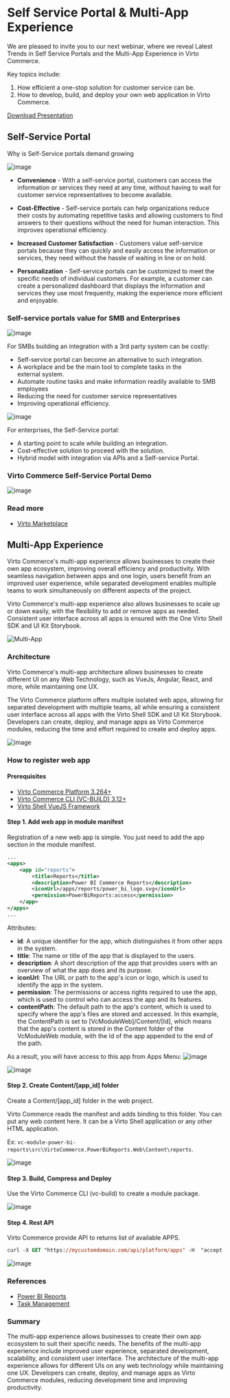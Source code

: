 # Self Service Portal & Multi-App Experience

We are pleased to invite you to our next webinar, where we reveal Latest Trends in Self Service Portals and the Multi-App Experience in Virto Commerce.

Key topics include: 
1. How efficient a one-stop solution for customer service can be.
1. How to develop, build, and deploy your own web application in Virto Commerce.

[Download Presentation](2023-02-Self-Service-Portal-Multi-Apps/VC-Webinar-2023-02.pdf)


## Self-Service Portal

Why is Self-Service portals demand growing

![image](https://user-images.githubusercontent.com/7639413/222177918-f9e2ceeb-59ff-4673-b587-17933e4d03bf.png)

* **Convenience** - With a self-service portal, customers can access the information or services they need at any time, without having to wait for customer service representatives to become available. 

* **Cost-Effective** - Self-service portals can help organizations reduce their costs by automating repetitive tasks and allowing customers to find answers to their questions without the need for human interaction. This  improves operational efficiency.

* **Increased Customer Satisfaction** - Customers value self-service portals because they can quickly and easily access the information or services, they need without the hassle of waiting in line or on hold.

* **Personalization** - Self-service portals can be customized to meet the specific needs of individual customers. For example, a customer can create a personalized dashboard that displays the information and services they use most frequently, making the experience more efficient and enjoyable.

### Self-service portals value for SMB and Enterprises

![image](https://user-images.githubusercontent.com/7639413/222177840-131657f6-fabb-4f36-a8c0-2ac5ec44c91d.png)

For SMBs building an integration with a 3rd party system can be costly:

* Self-service portal can become an alternative to such integration. 
* A workplace and be the main tool to complete tasks in the external system. 
* Automate routine tasks and make information readily available to SMB employees
* Reducing the need for customer service representatives 
* Improving operational efficiency.

![image](https://user-images.githubusercontent.com/7639413/222177867-de656142-0e59-40a6-97f9-442ee1e0dbd8.png)

For enterprises, the Self-Service portal:
* A starting point to scale while building an integration. 
* Cost-effective solution to proceed with the solution. 
* Hybrid model with integration via APIs and a Self-service Portal.

### Virto Commerce Self-Service Portal Demo

![image](https://user-images.githubusercontent.com/7639413/222178469-bd896b2e-0e5d-40c5-b5b9-15e3c9bed499.png)

### Read more
* [Virto Marketplace](https://virtocommerce.com/solutions/marketplace)

## Multi-App Experience 

Virto Commerce's multi-app experience allows businesses to create their own app ecosystem, improving overall efficiency and productivity. 
With seamless navigation between apps and one login, users benefit from an improved user experience, while separated development enables multiple 
teams to work simultaneously on different aspects of the project. 

Virto Commerce's multi-app experience also allows businesses to scale up or down easily, with the flexibility to add or remove apps as needed. 
Consistent user interface across all apps is ensured with the One Virto Shell SDK and UI Kit Storybook.

![Multi-App](https://user-images.githubusercontent.com/7639413/222344836-8bd84a31-b736-471d-be80-af0f894b8518.gif)

### Architecture
Virto Commerce's multi-app architecture allows businesses to create different UI on any Web Technology, such as VueJs, Angular, React, and more, 
while maintaining one UX. 

The Virto Commerce platform offers multiple isolated web apps, allowing for separated development with multiple teams, 
all while ensuring a consistent user interface across all apps with the Virto Shell SDK and UI Kit Storybook. 
Developers can create, deploy, and manage apps as Virto Commerce modules, reducing the time and effort required to create and deploy apps.

![image](https://user-images.githubusercontent.com/7639413/222430645-49d35f4c-39af-49a7-ba0a-1b752a3c6d7f.png)


### How to register web app

#### Prerequisites
* [Virto Commerce Platform 3.264+](https://github.com/VirtoCommerce/vc-platform)
* [Virto Commerce CLI (VC-BUILD) 3.12+](https://github.com/VirtoCommerce/vc-build)
* [Virto Shell VueJS Framework](https://github.com/VirtoCommerce/vc-shell)

#### Step 1. Add web app in module manifest
Registration of a new web app is simple. You just need to add the app section in the module manifest.

```xml
...
<apps>
    <app id="reports">
        <title>Reports</title>
        <description>Power BI Commerce Reports</description>
        <iconUrl>/apps/reports/power_bi_logo.svg</iconUrl>
        <permission>PowerBiReports:access</permission>
    </app>
</apps>
...
```

Attributes:
* **id**: A unique identifier for the app, which distinguishes it from other apps in the system.
* **title**: The name or title of the app that is displayed to the users.
* **description**: A short description of the app that provides users with an overview of what the app does and its purpose.
* **iconUrl**: The URL or path to the app's icon or logo, which is used to identify the app in the system.
* **permission**: The permissions or access rights required to use the app, which is used to control who can access the app and its features.
* **contentPath**: The default path to the app's content, which is used to specify where the app's files are stored and accessed. In this example, the ContentPath is set to [VcModuleWeb]/Content/[Id], which means that the app's content is stored in the Content folder of the VcModuleWeb module, with the Id of the app appended to the end of the path.

As a result, you will have access to this app from Apps Menu:
![image](https://user-images.githubusercontent.com/7639413/222345082-a20d1996-becf-4733-801d-e97b3112592f.png)

![image](https://user-images.githubusercontent.com/7639413/222345232-8e734039-ab82-44e1-ac54-f2197e63581b.png)


#### Step 2. Create Content/[app_id] folder
Create a Content/[app_id] folder in the web project. 

Virto Commerce reads the manifest and adds binding to this folder. You can put any web content here. It can be a Virto Shell application or any other HTML application.

Ex: `vc-module-power-bi-reports\src\VirtoCommerce.PowerBiReports.Web\Content\reports`.

![image](https://user-images.githubusercontent.com/7639413/222345323-fb035596-58df-447a-88af-7519b76a6931.png)

#### Step 3. Build, Compress and Deploy
Use the Virto Commerce CLI (vc-build) to create a module package.

![image](https://user-images.githubusercontent.com/7639413/222345995-8f05460a-3f9d-40ea-832c-8806811dec3e.png)

#### Step 4. Rest API
Virto Commerce provide API to returns list of available APPS.

```ps
curl -X GET "https://mycustomdomain.com/api/platform/apps" -H  "accept: text/plain"
```

![image](https://user-images.githubusercontent.com/7639413/222346156-e9a7632b-10e1-4fec-a67a-e7401c461c3e.png)

### References
* [Power BI Reports](https://github.com/VirtoCommerce/vc-module-power-bi-reports)
* [Task Management](https://github.com/VirtoCommerce/vc-module-task-management)
 
### Summary
The multi-app experience allows businesses to create their own app ecosystem to suit their specific needs. The benefits of the multi-app experience include improved user experience, separated development, scalability, and consistent user interface. The architecture of the multi-app experience allows for different UIs on any web technology while maintaining one UX. Developers can create, deploy, and manage apps as Virto Commerce modules, reducing development time and improving productivity.

